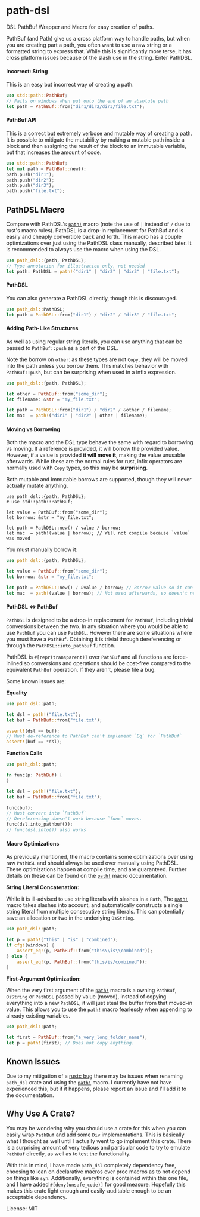 # path-dsl

DSL PathBuf Wrapper and Macro for easy creation of paths.

PathBuf (and Path) give us a cross platform way to handle paths,
but when you are creating part a path, you often want to
use a raw string or a formatted string to express that. While
this is significantly more terse, it has cross platform issues
because of the slash use in the string. Enter PathDSL.

#### **Incorrect:** String

This is an easy but incorrect way of creating a path.

```rust
use std::path::PathBuf;
// Fails on windows when put onto the end of an absolute path
let path = PathBuf::from("dir1/dir2/dir3/file.txt");

```

#### PathBuf API

This is a correct but extremely verbose and mutable way of creating a path.
It is possible to mitigate the mutability by making a mutable path inside a block
and then assigning the result of the block to an immutable variable, but that increases
the amount of code.

```rust
use std::path::PathBuf;
let mut path = PathBuf::new();
path.push("dir1");
path.push("dir2");
path.push("dir3");
path.push("file.txt");
```

## PathDSL Macro

Compare with PathDSL's [`path!`](https://docs.rs/path-dsl/0.4.0/path_dsl/macro.path.html) macro (note the use of `|` instead of `/` due to rust's macro rules).
PathDSL is a drop-in replacement for PathBuf and is easily and cheaply convertible back and forth. This
macro has a couple optimizations over just using the PathDSL class manually, described later. It is
recommended to always use the macro when using the DSL.

```rust
use path_dsl::{path, PathDSL};
// Type annotation for illustration only, not needed
let path: PathDSL = path!("dir1" | "dir2" | "dir3" | "file.txt");

```

#### PathDSL

You can also generate a PathDSL directly, though this is discouraged.

```rust
use path_dsl::PathDSL;
let path = PathDSL::from("dir1") / "dir2" / "dir3" / "file.txt";

```

#### Adding Path-Like Structures

As well as using regular string literals, you can use anything that can be passed to `PathBuf::push`
as a part of the DSL.

Note the borrow on `other`: as these types are not `Copy`, they will be moved
into the path unless you borrow them. This matches behavior with `PathBuf::push`, but can be surprising
when used in a infix expression.

```rust
use path_dsl::{path, PathDSL};

let other = PathBuf::from("some_dir");
let filename: &str = "my_file.txt";

let path = PathDSL::from("dir1") / "dir2" / &other / filename;
let mac  = path!("dir1" | "dir2" | other | filename);

```

#### Moving vs Borrowing

Both the macro and the DSL type behave the same with regard to borrowing vs moving. If a
reference is provided, it will borrow the provided value. However, if a value is provided
**it will move it**, making the value unusable afterwards. While these are the normal rules
for rust, infix operators are normally used with `Copy` types, so this may be **surprising**.

Both mutable and immutable borrows are supported, though they will never actually mutate anything.

```rust,compile_fail
use path_dsl::{path, PathDSL};
# use std::path::PathBuf;

let value = PathBuf::from("some_dir");
let borrow: &str = "my_file.txt";

let path = PathDSL::new() / value / borrow;
let mac  = path!(value | borrow); // Will not compile because `value` was moved
```

You must manually borrow it:

```rust
use path_dsl::{path, PathDSL};

let value = PathBuf::from("some_dir");
let borrow: &str = "my_file.txt";

let path = PathDSL::new() / &value / borrow; // Borrow value so it can be used later
let mac  = path!(value | borrow); // Not used afterwards, so doesn't need a borrow

```

#### PathDSL <=> PathBuf

`PathDSL` is designed to be a drop-in replacement for `PathBuf`, including trivial conversions
between the two. In any situation where you would be able to use `PathBuf` you can use
`PathDSL`. However there are some situations where you must have a `PathBuf`. Obtaining it
is trivial through dereferencing or through the `PathDSL::into_pathbuf` function.

PathDSL is `#[repr(transparent)]` over `PathBuf` and all functions are force-inlined so
conversions and operations should be cost-free compared to the equivalent `PathBuf` operation.
If they aren't, please file a bug.

Some known issues are:

**Equality**

```rust
use path_dsl::path;

let dsl = path!("file.txt");
let buf = PathBuf::from("file.txt");

assert!(dsl == buf);
// Must de-reference to PathBuf can't implement `Eq` for `PathBuf`
assert!(buf == *dsl);
```

**Function Calls**

```rust
use path_dsl::path;

fn func(p: PathBuf) {
}

let dsl = path!("file.txt");
let buf = PathBuf::from("file.txt");

func(buf);
// Must convert into `PathBuf`
// Dereferencing doesn't work because `func` moves.
func(dsl.into_pathbuf());
// func(dsl.into()) also works
```

#### Macro Optimizations

As previously mentioned, the macro contains some optimizations over using raw `PathDSL` and should always
be used over manually using PathDSL. These optimizations happen at compile time, and are guaranteed.
Further details on these can be found on the [`path!`](https://docs.rs/path-dsl/0.4.0/path_dsl/macro.path.html) macro documentation.

**String Literal Concatenation:**

While it is ill-advised to use string literals with slashes in a `Path`, The [`path!`](https://docs.rs/path-dsl/0.4.0/path_dsl/macro.path.html) macro
takes slashes into account, and automatically constructs a single string literal from multiple
consecutive string literals. This can potentially save an allocation or two in the underlying
`OsString`.

```rust
use path_dsl::path;

let p = path!("this" | "is" | "combined");
if cfg!(windows) {
    assert_eq!(p, PathBuf::from("this\\is\\combined"));
} else {
    assert_eq!(p, PathBuf::from("this/is/combined"));
}
```

**First-Argument Optimization:**

When the very first argument of the [`path!`](https://docs.rs/path-dsl/0.4.0/path_dsl/macro.path.html) macro is a owning `PathBuf`, `OsString` or `PathDSL`
passed by value (moved), instead of copying everything into a new `PathDSL`, it will just steal the
buffer from that moved-in value. This allows you to use the [`path!`](https://docs.rs/path-dsl/0.4.0/path_dsl/macro.path.html) macro fearlessly when appending
to already existing variables.

```rust
use path_dsl::path;

let first = PathBuf::from("a_very_long_folder_name");
let p = path!(first); // Does not copy anything.

```

## Known Issues

Due to my mitigation of a [rustc bug](https://github.com/rust-lang/rust/issues/63460) there may be
issues when renaming `path_dsl` crate and using the [`path!`](https://docs.rs/path-dsl/0.4.0/path_dsl/macro.path.html) macro. I currently have not have experienced this,
but if it happens, please report an issue and I'll add it to the documentation.

## Why Use A Crate?

You may be wondering why you should use a crate for this when you can easily wrap `PathBuf` and
add some `Div` implementations. This is basically what I thought as well until I actually went
to go implement this crate. There is a surprising amount of very tedious and particular code to try to emulate
`PathBuf` directly, as well as to test the functionality.

With this in mind, I have made `path_dsl` completely dependency free, choosing to lean on declarative
macros over proc macros as to not depend on things like `syn`. Additionally, everything is contained within
this one file, and I have added `#[deny(unsafe_code)]` for good measure. Hopefully this makes this crate light
enough and easily-auditable enough to be an acceptable dependency.

License: MIT
